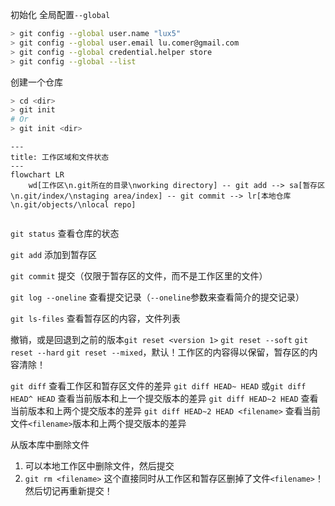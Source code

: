 初始化
全局配置`--global`

```sh
> git config --global user.name "lux5"
> git config --global user.email lu.comer@gmail.com
> git config --global credential.helper store
> git config --global --list
```

创建一个仓库

```sh
> cd <dir>
> git init
# Or
> git init <dir>
```

```mermaid
---
title: 工作区域和文件状态
---
flowchart LR
	wd[工作区\n.git所在的目录\nworking directory] -- git add --> sa[暂存区\n.git/index/\nstaging area/index] -- git commit --> lr[本地仓库\n.git/objects/\nlocal repo]
	
```

`git status`	查看仓库的状态

`git add`	添加到暂存区

`git commit`	提交（仅限于暂存区的文件，而不是工作区里的文件）

`git log --oneline`	查看提交记录（`--oneline`参数来查看简介的提交记录）

`git ls-files`	查看暂存区的内容，文件列表

撤销，或是回退到之前的版本`git reset <version 1>`
`git reset --soft`
`git reset --hard`
`git reset --mixed`，默认！工作区的内容得以保留，暂存区的内容清除！

`git diff`	查看工作区和暂存区文件的差异
`git diff HEAD~ HEAD`  或`git diff HEAD^ HEAD`	查看当前版本和上一个提交版本的差异
`git diff HEAD~2 HEAD`	查看当前版本和上两个提交版本的差异
`git diff HEAD~2 HEAD <filename>`	查看当前文件`<filename>`版本和上两个提交版本的差异

从版本库中删除文件
1. 可以本地工作区中删除文件，然后提交
2. `git rm <filename>`	这个直接同时从工作区和暂存区删掉了文件`<filename>`！然后切记再重新提交！